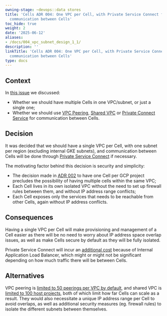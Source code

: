 ```yaml
---
owning-stage: ~devops::data stores
title: 'Cells ADR 004: One VPC per Cell, with Private Service Connect for internal
  communication between Cells'
toc_hide: true
weight: 2
date: '2025-06-12'
aliases:
- /docs/004_vpc_subnet_design_1_1/
description: ''
linkTitle: 'Cells ADR 004: One VPC per Cell, with Private Service Connect for internal
  communication between Cells'
type: docs
---
```


## Context

In [this issue](https://gitlab.com/gitlab-com/gl-infra/production-engineering/-/issues/25069) we discussed:

- Whether we should have multiple Cells in one VPC/subnet, or just a single one;
- Whether we should use [VPC Peering](https://cloud.google.com/vpc/docs/vpc-peering), [Shared VPC](https://cloud.google.com/vpc/docs/shared-vpc) or [Private Connect Service](https://cloud.google.com/vpc/docs/private-service-connect) for communication between Cells.

## Decision

It was decided that we should have a single VPC per Cell, with one subnet per region (excluding internal GKE subnets), and communication between Cells will be done through [Private Service Connect](https://cloud.google.com/vpc/docs/private-service-connect) if necessary.

The motivating factor behind this decision is security and simplicity:

- The decision made in [ADR 002](002_gcp_project_boundary.md) to have one Cell per GCP project precludes the possibility of having multiple cells within the same VPC;
- Each Cell lives in its own isolated VPC without the need to set up firewall rules between them, and without IP address range conflicts;
- Each Cell exposes only the services that needs to be reachable from other Cells, again without IP address conflicts.

## Consequences

Having a single VPC per Cell will make provisioning and management of a Cell easier as there will be no need to worry about IP address space overlap issues, as well as make Cells secure by default as they will be fully isolated.

Private Service Connect will incur an [additional cost](https://cloud.google.com/vpc/pricing#internal-https-lb) because of Internal Application Load Balancer, which might or might not be significant depending on how much traffic there will be between Cells.

## Alternatives

VPC peering is [limited to 50 peerings per VPC by default](https://cloud.google.com/vpc/docs/quota#vpc-peering), and shared VPC is [limited to 100 host projects](https://cloud.google.com/vpc/docs/quota#shared-vpc), both of which limit how far Cells can scale as a result. They would also necessitate a unique IP address range per Cell to avoid overlaps, as well as additional security measures (eg. firewall rules) to isolate the different subnets between themselves.
